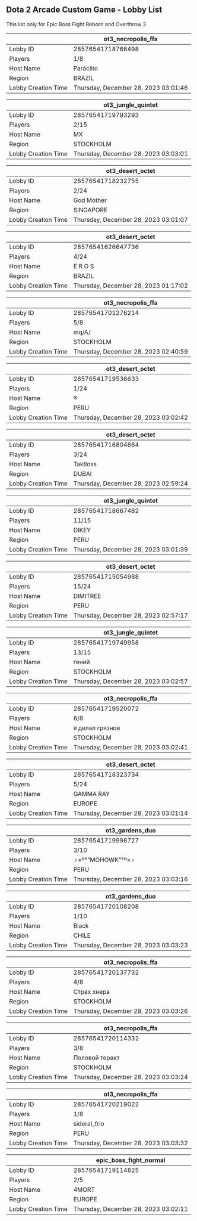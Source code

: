 ## Dota 2 Arcade Custom Game - Lobby List

This list only for Epic Boss Fight Reborn and Overthrow 3

|  | ot3_necropolis_ffa |
| ------ | ------ |
| Lobby ID | 28576541718766498 |
| Players | 1/8 |
| Host Name | Paráclito |
| Region | BRAZIL |
| Lobby Creation Time | Thursday, December 28, 2023 03:01:46 |


|  | ot3_jungle_quintet |
| ------ | ------ |
| Lobby ID | 28576541719793293 |
| Players | 2/15 |
| Host Name | MX |
| Region | STOCKHOLM |
| Lobby Creation Time | Thursday, December 28, 2023 03:03:01 |


|  | ot3_desert_octet |
| ------ | ------ |
| Lobby ID | 28576541718232755 |
| Players | 2/24 |
| Host Name | God Mother |
| Region | SINGAPORE |
| Lobby Creation Time | Thursday, December 28, 2023 03:01:07 |


|  | ot3_desert_octet |
| ------ | ------ |
| Lobby ID | 28576541626647736 |
| Players | 4/24 |
| Host Name | E R O S |
| Region | BRAZIL |
| Lobby Creation Time | Thursday, December 28, 2023 01:17:02 |


|  | ot3_necropolis_ffa |
| ------ | ------ |
| Lobby ID | 28576541701276214 |
| Players | 5/8 |
| Host Name | mq/A/ |
| Region | STOCKHOLM |
| Lobby Creation Time | Thursday, December 28, 2023 02:40:59 |


|  | ot3_desert_octet |
| ------ | ------ |
| Lobby ID | 28576541719536633 |
| Players | 1/24 |
| Host Name | ® |
| Region | PERU |
| Lobby Creation Time | Thursday, December 28, 2023 03:02:42 |


|  | ot3_desert_octet |
| ------ | ------ |
| Lobby ID | 28576541716804664 |
| Players | 3/24 |
| Host Name | Taktloss |
| Region | DUBAI |
| Lobby Creation Time | Thursday, December 28, 2023 02:59:24 |


|  | ot3_jungle_quintet |
| ------ | ------ |
| Lobby ID | 28576541718667482 |
| Players | 11/15 |
| Host Name | DIKEY |
| Region | PERU |
| Lobby Creation Time | Thursday, December 28, 2023 03:01:39 |


|  | ot3_desert_octet |
| ------ | ------ |
| Lobby ID | 28576541715054988 |
| Players | 15/24 |
| Host Name | DIMITREE |
| Region | PERU |
| Lobby Creation Time | Thursday, December 28, 2023 02:57:17 |


|  | ot3_jungle_quintet |
| ------ | ------ |
| Lobby ID | 28576541719749958 |
| Players | 13/15 |
| Host Name | гений |
| Region | STOCKHOLM |
| Lobby Creation Time | Thursday, December 28, 2023 03:02:57 |


|  | ot3_necropolis_ffa |
| ------ | ------ |
| Lobby ID | 28576541719520072 |
| Players | 6/8 |
| Host Name | я делал грязное |
| Region | STOCKHOLM |
| Lobby Creation Time | Thursday, December 28, 2023 03:02:41 |


|  | ot3_desert_octet |
| ------ | ------ |
| Lobby ID | 28576541718323734 |
| Players | 5/24 |
| Host Name | GAMMA RAY |
| Region | EUROPE |
| Lobby Creation Time | Thursday, December 28, 2023 03:01:14 |


|  | ot3_gardens_duo |
| ------ | ------ |
| Lobby ID | 28576541719998727 |
| Players | 3/10 |
| Host Name | ♀×º°”MOHOWK”°º×♀ |
| Region | PERU |
| Lobby Creation Time | Thursday, December 28, 2023 03:03:16 |


|  | ot3_gardens_duo |
| ------ | ------ |
| Lobby ID | 28576541720108208 |
| Players | 1/10 |
| Host Name | Black |
| Region | CHILE |
| Lobby Creation Time | Thursday, December 28, 2023 03:03:23 |


|  | ot3_necropolis_ffa |
| ------ | ------ |
| Lobby ID | 28576541720137732 |
| Players | 4/8 |
| Host Name | Страх хнера |
| Region | STOCKHOLM |
| Lobby Creation Time | Thursday, December 28, 2023 03:03:26 |


|  | ot3_necropolis_ffa |
| ------ | ------ |
| Lobby ID | 28576541720114332 |
| Players | 3/8 |
| Host Name | Половой теракт |
| Region | STOCKHOLM |
| Lobby Creation Time | Thursday, December 28, 2023 03:03:24 |


|  | ot3_necropolis_ffa |
| ------ | ------ |
| Lobby ID | 28576541720219022 |
| Players | 1/8 |
| Host Name | sideral_frio |
| Region | PERU |
| Lobby Creation Time | Thursday, December 28, 2023 03:03:32 |


|  | epic_boss_fight_normal |
| ------ | ------ |
| Lobby ID | 28576541719114825 |
| Players | 2/5 |
| Host Name | 4MORT |
| Region | EUROPE |
| Lobby Creation Time | Thursday, December 28, 2023 03:02:11 |


